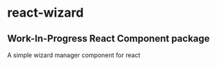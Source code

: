 # react-wizard

## Work-In-Progress React Component package

A simple wizard manager component for react
